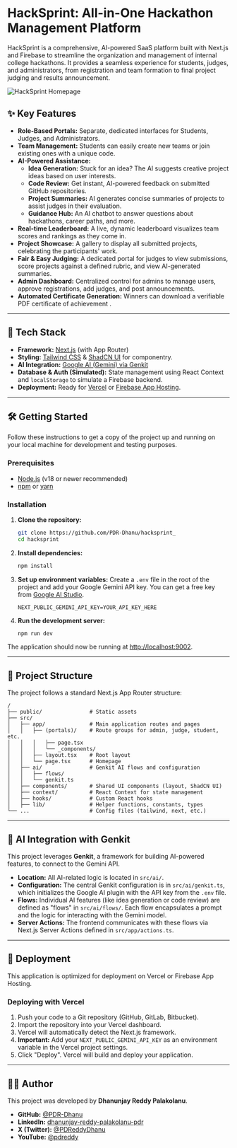 # HackSprint: All-in-One Hackathon Management Platform

HackSprint is a comprehensive, AI-powered SaaS platform built with Next.js and Firebase to streamline the organization and management of internal college hackathons. It provides a seamless experience for students, judges, and administrators, from registration and team formation to final project judging and results announcement.

![HackSprint Homepage](https://i.imgur.com/your-screenshot.png) <!-- Replace with a real screenshot URL -->

## ✨ Key Features

- **Role-Based Portals:** Separate, dedicated interfaces for Students, Judges, and Administrators.
- **Team Management:** Students can easily create new teams or join existing ones with a unique code.
- **AI-Powered Assistance:**
    - **Idea Generation:** Stuck for an idea? The AI suggests creative project ideas based on user interests.
    - **Code Review:** Get instant, AI-powered feedback on submitted GitHub repositories.
    - **Project Summaries:** AI generates concise summaries of projects to assist judges in their evaluation.
    - **Guidance Hub:** An AI chatbot to answer questions about hackathons, career paths, and more.
- **Real-time Leaderboard:** A live, dynamic leaderboard visualizes team scores and rankings as they come in.
- **Project Showcase:** A gallery to display all submitted projects, celebrating the participants' work.
- **Fair & Easy Judging:** A dedicated portal for judges to view submissions, score projects against a defined rubric, and view AI-generated summaries.
- **Admin Dashboard:** Centralized control for admins to manage users, approve registrations, add judges, and post announcements.
- **Automated Certificate Generation:** Winners can download a verifiable PDF certificate of achievement .

---

## 🚀 Tech Stack

- **Framework:** [Next.js](https://nextjs.org/) (with App Router)
- **Styling:** [Tailwind CSS](https://tailwindcss.com/) & [ShadCN UI](https://ui.shadcn.com/) for componentry.
- **AI Integration:** [Google AI (Gemini) via Genkit](https://firebase.google.com/docs/genkit)
- **Database & Auth (Simulated):** State management using React Context and `localStorage` to simulate a Firebase backend.
- **Deployment:** Ready for [Vercel](https://vercel.com/) or [Firebase App Hosting](https://firebase.google.com/docs/app-hosting).

----

## 🛠️ Getting Started

Follow these instructions to get a copy of the project up and running on your local machine for development and testing purposes.

### Prerequisites

- [Node.js](https://nodejs.org/en/) (v18 or newer recommended)
- [npm](https://www.npmjs.com/) or [yarn](https://yarnpkg.com/)

### Installation

1.  **Clone the repository:**
    ```bash
    git clone https://github.com/PDR-Dhanu/hacksprint_
    cd hacksprint
    ```

2.  **Install dependencies:**
    ```bash
    npm install
    ```

3.  **Set up environment variables:**
    Create a `.env` file in the root of the project and add your Google Gemini API key. You can get a free key from [Google AI Studio](https://aistudio.google.com/app/apikey).
    ```env
    NEXT_PUBLIC_GEMINI_API_KEY=YOUR_API_KEY_HERE
    ```

4.  **Run the development server:**
    ```bash
    npm run dev
    ```

The application should now be running at [http://localhost:9002](http://localhost:9002).

---

## 📂 Project Structure

The project follows a standard Next.js App Router structure:

```
/
├── public/               # Static assets
├── src/
│   ├── app/              # Main application routes and pages
│   │   ├── (portals)/    # Route groups for admin, judge, student, etc.
│   │   │   ├── page.tsx
│   │   │   └── _components/
│   │   ├── layout.tsx    # Root layout
│   │   └── page.tsx      # Homepage
│   ├── ai/               # Genkit AI flows and configuration
│   │   ├── flows/
│   │   └── genkit.ts
│   ├── components/       # Shared UI components (layout, ShadCN UI)
│   ├── context/          # React Context for state management
│   ├── hooks/            # Custom React hooks
│   ├── lib/              # Helper functions, constants, types
└── ...                   # Config files (tailwind, next, etc.)
```

---

## 🤖 AI Integration with Genkit

This project leverages **Genkit**, a framework for building AI-powered features, to connect to the Gemini API.

- **Location:** All AI-related logic is located in `src/ai/`.
- **Configuration:** The central Genkit configuration is in `src/ai/genkit.ts`, which initializes the Google AI plugin with the API key from the `.env` file.
- **Flows:** Individual AI features (like idea generation or code review) are defined as "flows" in `src/ai/flows/`. Each flow encapsulates a prompt and the logic for interacting with the Gemini model.
- **Server Actions:** The frontend communicates with these flows via Next.js Server Actions defined in `src/app/actions.ts`.

---

## 🚀 Deployment

This application is optimized for deployment on Vercel or Firebase App Hosting.

### Deploying with Vercel

1.  Push your code to a Git repository (GitHub, GitLab, Bitbucket).
2.  Import the repository into your Vercel dashboard.
3.  Vercel will automatically detect the Next.js framework.
4.  **Important:** Add your `NEXT_PUBLIC_GEMINI_API_KEY` as an environment variable in the Vercel project settings.
5.  Click "Deploy". Vercel will build and deploy your application.

---

## 👨‍💻 Author

This project was developed by **Dhanunjay Reddy Palakolanu**.

- **GitHub:** [@PDR-Dhanu](https://github.com/PDR-Dhanu)
- **LinkedIn:** [dhanunjay-reddy-palakolanu-pdr](https://www.linkedin.com/in/dhanunjay-reddy-palakolanu-pdr/)
- **X (Twitter):** [@PDReddyDhanu](https://x.com/PDReddyDhanu)
- **YouTube:** [@pdreddy](https://www.youtube.com/@pdreddy)
